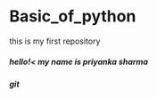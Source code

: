 # Basic_of_python
this is my first repository
<br>
<h5> hello!<  my name is priyanka sharma <h5>git 
